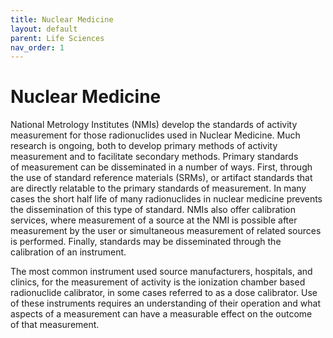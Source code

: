 ```yaml
---
title: Nuclear Medicine
layout: default
parent: Life Sciences
nav_order: 1
---
```


# Nuclear Medicine

National Metrology Institutes (NMIs) develop the standards of activity
measurement for those radionuclides used in Nuclear Medicine. Much research is
ongoing, both to develop primary methods of activity measurement and to
facilitate secondary methods. Primary standards of measurement can be
disseminated in a number of ways. First, through the use of standard reference
materials (SRMs), or artifact standards that are directly relatable to the
primary standards of measurement. In many cases the short half life of many
radionuclides in nuclear medicine prevents the dissemination of this type of
standard. NMIs also offer calibration services, where measurement of a source at
the NMI is possible after measurement by the user or simultaneous measurement of
related sources is performed. Finally, standards may be disseminated through the
calibration of an instrument.

The most common instrument used source manufacturers, hospitals, and clinics,
for the measurement of activity is the ionization chamber based radionuclide
calibrator, in some cases referred to as a dose calibrator. Use of these
instruments requires an understanding of their operation and what aspects of a
measurement can have a measurable effect on the outcome of that measurement.
